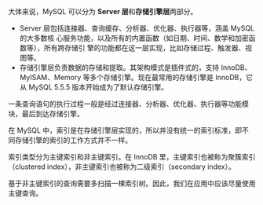 大体来说，MySQL 可以分为 **Server 层**和**存储引擎层**两部分。
* Server 层包括连接器、查询缓存、分析器、优化器、执行器等，涵盖 MySQL 的大多数核
心服务功能，以及所有的内置函数（如日期、时间、数学和加密函数等），所有跨存储引
擎的功能都在这一层实现，比如存储过程、触发器、视图等。
* 存储引擎层负责数据的存储和提取。其架构模式是插件式的，支持 InnoDB、
MyISAM、Memory 等多个存储引擎。现在最常用的存储引擎是 InnoDB，它从 MySQL
5.5.5 版本开始成为了默认存储引擎。


一条查询语句的执行过程一般是经过连接器、分析器、优化器、执行器等功能模块，最后到达存储引擎。

在 MySQL 中，索引是在存储引擎层实现的，所以并没有统一的索引标准，即不同存储引擎的索引的工作方式并不一样。

索引类型分为主键索引和非主键索引。在 InnoDB 里，主键索引也被称为聚簇索引（clustered index），非主键索引也被称为二级索引（secondary index）。

基于非主键索引的查询需要多扫描一棵索引树。因此，我们在应用中应该尽量使用主键查询。
